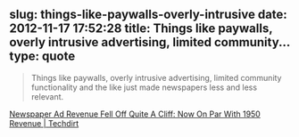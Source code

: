 slug: things-like-paywalls-overly-intrusive
date: 2012-11-17 17:52:28
title: Things like paywalls, overly intrusive advertising, limited community...
type: quote
---

> Things like paywalls, overly intrusive advertising, limited community functionality and the like just made newspapers less and less relevant.

[Newspaper Ad Revenue Fell Off Quite A Cliff: Now On Par With 1950 Revenue | Techdirt](http://www.techdirt.com/articles/20120916/14454920395/newspaper-ad-revenue-fell-off-quite-cliff-now-par-with-1950-revenue.shtml)

